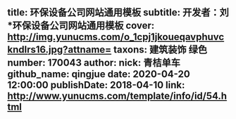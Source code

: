 title: 环保设备公司网站通用模板
subtitle: 开发者：刘*环保设备公司网站通用模板
cover: http://img.yunucms.com/o_1cpj1jkoueqavphuvckndlrs16.jpg?attname=
taxons: 建筑装饰 绿色
number: 170043
author:
  nick: 青桔单车
  github_name: qingjue
date: 2020-04-20 12:00:00
publishDate: 2018-04-10
link: http://www.yunucms.com/template/info/id/54.html
---